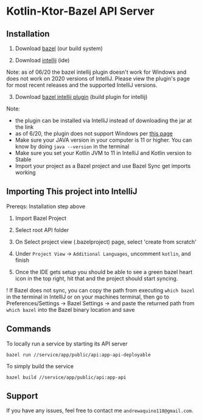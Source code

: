 
# Kotlin-Ktor-Bazel API Server

## Installation

1. Download [bazel](https://bazel.build/) (our build system)

2. Download [intellij](https://www.jetbrains.com/idea/download/other.html) (ide)

  Note: as of 06/20 the bazel intellij plugin doesn't work for Windows and does not work on 2020 versions of IntelliJ. 
  Please view the plugin's page for most recent releases and the supported IntelliJ versions. 

3. Download [bazel intellij plugin](https://plugins.jetbrains.com/plugin/8609-bazel/versions) (build plugin for intellij)

  Note: 
  * the plugin can be installed via IntelliJ instead of downloading the jar at the link
  * as of 6/20, the plugin does not support Windows per [this page](https://ij.bazel.build/docs/bazel-support.html)
  * Make sure your JAVA version in your computer is 11 or higher. You can know by doing `java --version` in the terminal
  * Make sure you set your Kotlin JVM to 11 in IntelliJ and Kotlin version to Stable
  * Import your project as a Bazel project and use Bazel Sync get imports working

## Importing This project into IntelliJ

Prereqs: Installation step above

1. Import Bazel Project

2. Select root API folder

3. On Select project view (.bazelproject) page, select 'create from scratch'

4. Under `Project View` -> `Additional Languages`, uncomment `kotlin`, and finish

5. Once the IDE gets setup you should be able to see a green bazel heart icon in the top right,
hit that and the project should start syncing.

! If Bazel does not sync, you can copy the path from executing `which bazel` in the terminal in IntelliJ or on your machines terminal, then go to Preferences/Settings -> Bazel Settings -> and paste the returned path from `which bazel` into the Bazel binary location and save

## Commands

To locally run a service by starting its API server
```shell script
bazel run //service/app/public/api:app-api-deployable
```

To simply build the service
```shell script
bazel build //service/app/public/api:app-api
```

## Support

If you have any issues, feel free to contact me `andrewaquino118@gmail.com`. 
